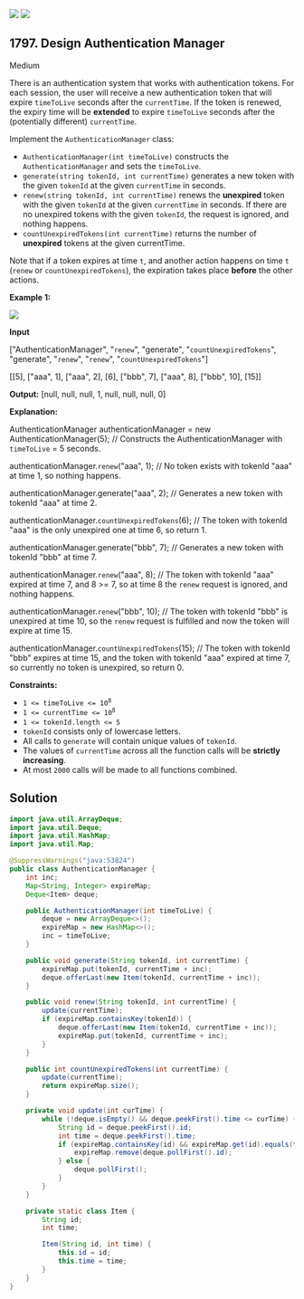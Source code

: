 [![](https://img.shields.io/github/stars/javadev/LeetCode-in-Java?label=Stars&style=flat-square)](https://github.com/javadev/LeetCode-in-Java)
[![](https://img.shields.io/github/forks/javadev/LeetCode-in-Java?label=Fork%20me%20on%20GitHub%20&style=flat-square)](https://github.com/javadev/LeetCode-in-Java/fork)

## 1797\. Design Authentication Manager

Medium

There is an authentication system that works with authentication tokens. For each session, the user will receive a new authentication token that will expire `timeToLive` seconds after the `currentTime`. If the token is renewed, the expiry time will be **extended** to expire `timeToLive` seconds after the (potentially different) `currentTime`.

Implement the `AuthenticationManager` class:

*   `AuthenticationManager(int timeToLive)` constructs the `AuthenticationManager` and sets the `timeToLive`.
*   `generate(string tokenId, int currentTime)` generates a new token with the given `tokenId` at the given `currentTime` in seconds.
*   `renew(string tokenId, int currentTime)` renews the **unexpired** token with the given `tokenId` at the given `currentTime` in seconds. If there are no unexpired tokens with the given `tokenId`, the request is ignored, and nothing happens.
*   `countUnexpiredTokens(int currentTime)` returns the number of **unexpired** tokens at the given currentTime.

Note that if a token expires at time `t`, and another action happens on time `t` (`renew` or `countUnexpiredTokens`), the expiration takes place **before** the other actions.

**Example 1:**

![](https://assets.leetcode.com/uploads/2021/02/25/copy-of-pc68_q2.png)

**Input**

["AuthenticationManager", "`renew`", "generate", "`countUnexpiredTokens`", "generate", "`renew`", "`renew`", "`countUnexpiredTokens`"]

[[5], ["aaa", 1], ["aaa", 2], [6], ["bbb", 7], ["aaa", 8], ["bbb", 10], [15]]

**Output:** [null, null, null, 1, null, null, null, 0]

**Explanation:**

AuthenticationManager authenticationManager = new AuthenticationManager(5); // Constructs the AuthenticationManager with `timeToLive` = 5 seconds.

authenticationManager.`renew`("aaa", 1); // No token exists with tokenId "aaa" at time 1, so nothing happens.

authenticationManager.generate("aaa", 2); // Generates a new token with tokenId "aaa" at time 2.

authenticationManager.`countUnexpiredTokens`(6); // The token with tokenId "aaa" is the only unexpired one at time 6, so return 1.

authenticationManager.generate("bbb", 7); // Generates a new token with tokenId "bbb" at time 7.

authenticationManager.`renew`("aaa", 8); // The token with tokenId "aaa" expired at time 7, and 8 >= 7, so at time 8 the `renew` request is ignored, and nothing happens.

authenticationManager.`renew`("bbb", 10); // The token with tokenId "bbb" is unexpired at time 10, so the `renew` request is fulfilled and now the token will expire at time 15.

authenticationManager.`countUnexpiredTokens`(15); // The token with tokenId "bbb" expires at time 15, and the token with tokenId "aaa" expired at time 7, so currently no token is unexpired, so return 0.

**Constraints:**

*   <code>1 <= timeToLive <= 10<sup>8</sup></code>
*   <code>1 <= currentTime <= 10<sup>8</sup></code>
*   `1 <= tokenId.length <= 5`
*   `tokenId` consists only of lowercase letters.
*   All calls to `generate` will contain unique values of `tokenId`.
*   The values of `currentTime` across all the function calls will be **strictly increasing**.
*   At most `2000` calls will be made to all functions combined.

## Solution

```java
import java.util.ArrayDeque;
import java.util.Deque;
import java.util.HashMap;
import java.util.Map;

@SuppressWarnings("java:S3824")
public class AuthenticationManager {
    int inc;
    Map<String, Integer> expireMap;
    Deque<Item> deque;

    public AuthenticationManager(int timeToLive) {
        deque = new ArrayDeque<>();
        expireMap = new HashMap<>();
        inc = timeToLive;
    }

    public void generate(String tokenId, int currentTime) {
        expireMap.put(tokenId, currentTime + inc);
        deque.offerLast(new Item(tokenId, currentTime + inc));
    }

    public void renew(String tokenId, int currentTime) {
        update(currentTime);
        if (expireMap.containsKey(tokenId)) {
            deque.offerLast(new Item(tokenId, currentTime + inc));
            expireMap.put(tokenId, currentTime + inc);
        }
    }

    public int countUnexpiredTokens(int currentTime) {
        update(currentTime);
        return expireMap.size();
    }

    private void update(int curTime) {
        while (!deque.isEmpty() && deque.peekFirst().time <= curTime) {
            String id = deque.peekFirst().id;
            int time = deque.peekFirst().time;
            if (expireMap.containsKey(id) && expireMap.get(id).equals(time)) {
                expireMap.remove(deque.pollFirst().id);
            } else {
                deque.pollFirst();
            }
        }
    }

    private static class Item {
        String id;
        int time;

        Item(String id, int time) {
            this.id = id;
            this.time = time;
        }
    }
}
```